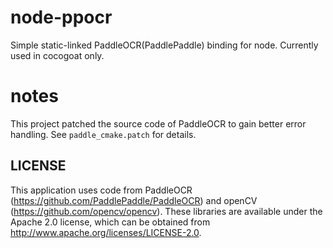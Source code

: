 # node-ppocr
Simple static-linked PaddleOCR(PaddlePaddle) binding for node. Currently used in cocogoat only.

# notes
This project patched the source code of PaddleOCR to gain better error handling. See `paddle_cmake.patch` for details.

## LICENSE
This application uses code from PaddleOCR (https://github.com/PaddlePaddle/PaddleOCR) and openCV (https://github.com/opencv/opencv). These libraries are available under the Apache 2.0 license, which can be obtained from http://www.apache.org/licenses/LICENSE-2.0.